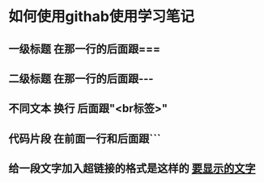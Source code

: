 如何使用githab使用学习笔记
===
一级标题 在那一行的后面跟===
---
二级标题 在那一行的后面跟---
---
不同文本 换行 后面跟"<br标签>"
---
代码片段 在前面一行和后面跟```
---
给一段文字加入超链接的格式是这样的 [ 要显示的文字 ]( 链接的地址 )
---
